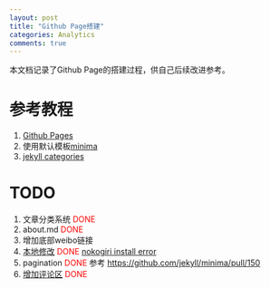 ```yaml
---
layout: post
title: "Github Page搭建"
categories: Analytics
comments: true
---
```

本文档记录了Github Page的搭建过程，供自己后续改进参考。

# 参考教程
1. [Github Pages](https://pages.github.com/)
2. 使用默认模板[minima](https://github.com/jekyll/minima)
3. [jekyll categories](https://blog.webjeda.com/jekyll-categories/)

# TODO
1. 文章分类系统 <font color="red">DONE</font>
2. about.md <font color="red">DONE</font>
3. 增加底部weibo链接 
4. [本地修改](https://help.github.com/articles/setting-up-your-github-pages-site-locally-with-jekyll/#step-2-install-jekyll-using-bundler) <font color="red">DONE</font> [nokogiri install error](/software/2018/08/30/nokogiri-problem.html)
5. pagination <font color="red">DONE</font> 参考 https://github.com/jekyll/minima/pull/150
6. [增加评论区](https://github.com/jekyll/minima) <font color="red">DONE</font>